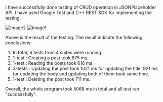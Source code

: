 I have successfully done testing of CRUD operation in JSONPlaceholder API.
I have used Google Test and C++ REST SDK for implementing the testing.

![image2](https://github.com/user-attachments/assets/b22caab2-df2d-4499-bac2-43eabab6763c)
![image1](https://github.com/user-attachments/assets/245a08ea-b7da-4ff5-8472-e5f1ab3fc635)

Above is the result of the testing. The result indicate the following conclusions:
1) In total, 6 tests from 4 suites were running.
2) 1-test : Creating a post took 875 ms.
3) 1-test : Reading the posts took 616 ms.
4) 3-tests : Updating the post took 1021 ms for updating the title, 921 ms for updating the body and updating both of them took same time.
5) 1-test : Deleting the post took 711 ms.

Overall, the whole program took 5068 ms in total and all test ran "successfully".

